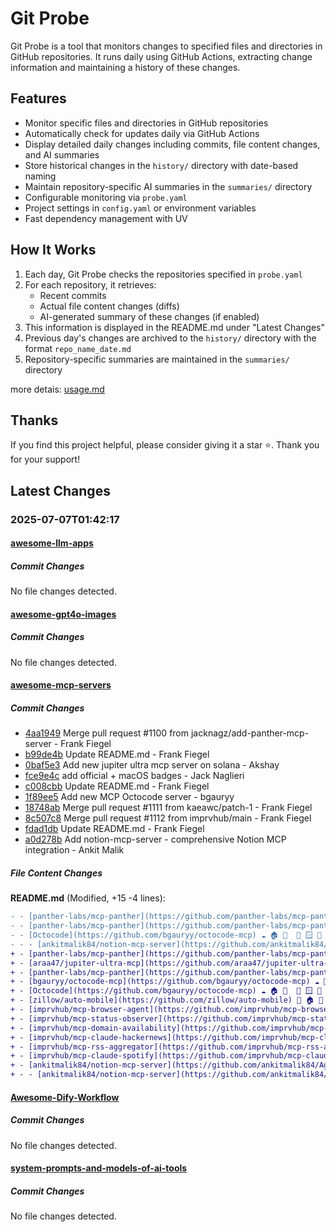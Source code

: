 # Git Probe

Git Probe is a tool that monitors changes to specified files and directories in GitHub repositories. It runs daily using GitHub Actions, extracting change information and maintaining a history of these changes.

## Features

- Monitor specific files and directories in GitHub repositories
- Automatically check for updates daily via GitHub Actions
- Display detailed daily changes including commits, file content changes, and AI summaries
- Store historical changes in the `history/` directory with date-based naming
- Maintain repository-specific AI summaries in the `summaries/` directory
- Configurable monitoring via `probe.yaml`
- Project settings in `config.yaml` or environment variables
- Fast dependency management with UV

## How It Works

1. Each day, Git Probe checks the repositories specified in `probe.yaml`
2. For each repository, it retrieves:
   - Recent commits
   - Actual file content changes (diffs)
   - AI-generated summary of these changes (if enabled)
3. This information is displayed in the README.md under "Latest Changes"
4. Previous day's changes are archived to the `history/` directory with the format `repo_name_date.md`
5. Repository-specific summaries are maintained in the `summaries/` directory

more detais: [usage.md](usage.md)

## Thanks

If you find this project helpful, please consider giving it a star ⭐️. Thank you for your support!


## Latest Changes

### 2025-07-07T01:42:17

#### [awesome-llm-apps](https://github.com/Shubhamsaboo/awesome-llm-apps)

##### Commit Changes

No file changes detected.

#### [awesome-gpt4o-images](https://github.com/jamez-bondos/awesome-gpt4o-images)

##### Commit Changes

No file changes detected.

#### [awesome-mcp-servers](https://github.com/punkpeye/awesome-mcp-servers)

##### Commit Changes

- [4aa1949](https://github.com/punkpeye/awesome-mcp-servers/commit/4aa1949437a9ed2d72860f6125bcaab293f96cb9) Merge pull request #1100 from jacknagz/add-panther-mcp-server - Frank Fiegel
- [b99de4b](https://github.com/punkpeye/awesome-mcp-servers/commit/b99de4b296399e6f4e22d7c6234d643cf9600281) Update README.md - Frank Fiegel
- [0baf5e3](https://github.com/punkpeye/awesome-mcp-servers/commit/0baf5e3748cde2e37ee5df972711dd2cb9a44f35) Add new jupiter ultra mcp server on solana - Akshay
- [fce9e4c](https://github.com/punkpeye/awesome-mcp-servers/commit/fce9e4c35fe0ef6e2ffc94a2012454c828681f4b) add official + macOS badges - Jack Naglieri
- [c008cbb](https://github.com/punkpeye/awesome-mcp-servers/commit/c008cbb8e5fd9f5af4ff939031956d3a2818376b) Update README.md - Frank Fiegel
- [1f89ee5](https://github.com/punkpeye/awesome-mcp-servers/commit/1f89ee51180b746e4f1fa1ca93d70c8aac842b23) Add new MCP Octocode server - bgauryy
- [18748ab](https://github.com/punkpeye/awesome-mcp-servers/commit/18748abc6e89f869599b69a0d4e14f4b53bb9655) Merge pull request #1111 from kaeawc/patch-1 - Frank Fiegel
- [8c507c8](https://github.com/punkpeye/awesome-mcp-servers/commit/8c507c88957692a334c43e08e4b0a14348ee1f4b) Merge pull request #1112 from imprvhub/main - Frank Fiegel
- [fdad1db](https://github.com/punkpeye/awesome-mcp-servers/commit/fdad1db42b3edd5f93db7bf0d3f0bf0a219a52d2) Update README.md - Frank Fiegel
- [a0d278b](https://github.com/punkpeye/awesome-mcp-servers/commit/a0d278baabff92b40087b994fb3a414af51701f0) Add notion-mcp-server - comprehensive Notion MCP integration - Ankit Malik


##### File Content Changes

**README.md** (Modified, +15 -4 lines):

```diff
- - [panther-labs/mcp-panther](https://github.com/panther-labs/mcp-panther)🎖️ 🐍 ☁️ 🍎 - MCP server that enables security professionals to interact with Panther's SIEM platform using natural language for writing detections, querying logs, and managing alerts.
- - [panther-labs/mcp-panther](https://github.com/panther-labs/mcp-panther) 🐍 ☁️ - MCP server that enables security professionals to interact with Panther's SIEM platform using natural language for writing detections, querying logs, and managing alerts.
- - [Octocode](https://github.com/bgauryy/octocode-mcp) ☁️ 🏠 📇  🍎 🪟 🐧 - AI-powered developer assistant that enables advanced research, analysis and discovery across GitHub and NPM realms in realtime.
- - - [ankitmalik84/notion-mcp-server](https://github.com/ankitmalik84/Agentic_Longterm_Memory/tree/main/src/notion_mcp_server) 🐍 ☁ - A comprehensive Model Context Protocol (MCP) server for Notion integration with enhanced functionality, robust error handling, production-ready feature.
+ - [panther-labs/mcp-panther](https://github.com/panther-labs/mcp-panther) 🎖️ 🐍 ☁️ 🍎 - MCP server that enables security professionals to interact with Panther's SIEM platform using natural language for writing detections, querying logs, and managing alerts.
+ - [araa47/jupiter-ultra-mcp](https://github.com/araa47/jupiter-ultra-mcp) 🐍 ☁️ - Jupiter Ultra API Access (allow AI to Trade Tokens on Solana + Access Balances + Search Tokens)
+ - [panther-labs/mcp-panther](https://github.com/panther-labs/mcp-panther)🎖️ 🐍 ☁️ 🍎 - MCP server that enables security professionals to interact with Panther's SIEM platform using natural language for writing detections, querying logs, and managing alerts.
+ - [bgauryy/octocode-mcp](https://github.com/bgauryy/octocode-mcp) ☁️ 📇 🍎 🪟 🐧 - AI-powered developer assistant that enables advanced research, analysis and discovery across GitHub and NPM realms in realtime.
+ - [Octocode](https://github.com/bgauryy/octocode-mcp) ☁️ 🏠 📇  🍎 🪟 🐧 - AI-powered developer assistant that enables advanced research, analysis and discovery across GitHub and NPM realms in realtime.
+ - [zillow/auto-mobile](https://github.com/zillow/auto-mobile) 📇 🏠 🐧  - Tool suite built around an MCP server for Android automation for developer workflow and testing
+ - [imprvhub/mcp-browser-agent](https://github.com/imprvhub/mcp-browser-agent) 📇 🏠 - A Model Context Protocol (MCP) integration that provides Claude Desktop with autonomous browser automation capabilities.
+ - [imprvhub/mcp-status-observer](https://github.com/imprvhub/mcp-status-observer) 📇 ☁️ -  Model Context Protocol server for monitoring Operational Status of major digital platforms in Claude Desktop.
+ - [imprvhub/mcp-domain-availability](https://github.com/imprvhub/mcp-domain-availability) 🐍 ☁️ - A Model Context Protocol (MCP) server that enables Claude Desktop to check domain availability across 50+ TLDs. Features DNS/WHOIS verification, bulk checking, and smart suggestions. Zero-clone installation via uvx.
+ - [imprvhub/mcp-claude-hackernews](https://github.com/imprvhub/mcp-claude-hackernews) 📇 🏠 ☁️ - An integration that allows Claude Desktop to interact with Hacker News using the Model Context Protocol (MCP).
+ - [imprvhub/mcp-rss-aggregator](https://github.com/imprvhub/mcp-rss-aggregator) 📇 ☁️ 🏠 - Model Context Protocol Server for aggregating RSS feeds in Claude Desktop.
+ - [imprvhub/mcp-claude-spotify](https://github.com/imprvhub/mcp-claude-spotify) 📇 ☁️ 🏠 - An integration that allows Claude Desktop to interact with Spotify using the Model Context Protocol (MCP).
+ - [ankitmalik84/notion-mcp-server](https://github.com/ankitmalik84/Agentic_Longterm_Memory/tree/main/src/notion_mcp_server) 🐍 ☁️ - A comprehensive Model Context Protocol (MCP) server for Notion integration with enhanced functionality, robust error handling, production-ready feature.
+ - - [ankitmalik84/notion-mcp-server](https://github.com/ankitmalik84/Agentic_Longterm_Memory/tree/main/src/notion_mcp_server) 🐍 ☁ - A comprehensive Model Context Protocol (MCP) server for Notion integration with enhanced functionality, robust error handling, production-ready feature.
```



#### [Awesome-Dify-Workflow](https://github.com/svcvit/Awesome-Dify-Workflow)

##### Commit Changes

No file changes detected.

#### [system-prompts-and-models-of-ai-tools](https://github.com/x1xhlol/system-prompts-and-models-of-ai-tools)

##### Commit Changes

No file changes detected.

